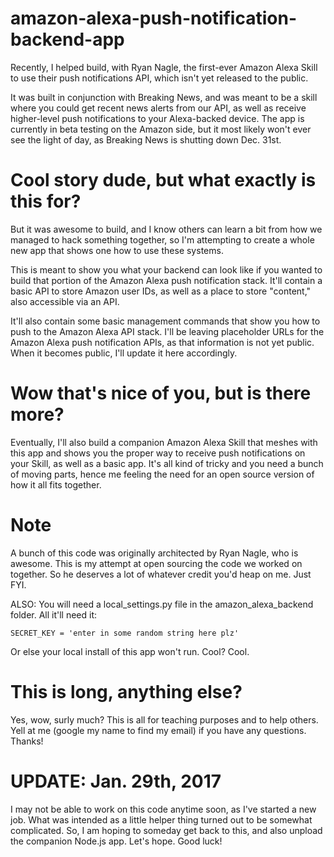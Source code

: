 # amazon-alexa-push-notification-backend-app

Recently, I helped build, with Ryan Nagle, the first-ever Amazon Alexa Skill to use their push notifications API, which isn't yet released to the public. 

It was built in conjunction with Breaking News, and was meant to be a skill where you could get recent news alerts from our API, as well as receive higher-level push notifications to your Alexa-backed device. The app is currently in beta testing on the Amazon side, but it most likely won't ever see the light of day, as Breaking News is shutting down Dec. 31st.

# Cool story dude, but what exactly is this for?

But it was awesome to build, and I know others can learn a bit from how we managed to hack something together, so I'm attempting to create a whole new app that shows one how to use these systems.

This is meant to show you what your backend can look like if you wanted to build that portion of the Amazon Alexa push notification stack. It'll contain a basic API to store Amazon user IDs, as well as a place to store "content," also accessible via an API.

It'll also contain some basic management commands that show you how to push to the Amazon Alexa API stack. I'll be leaving placeholder URLs for the Amazon Alexa push notification APIs, as that information is not yet public. When it becomes public, I'll update it here accordingly.

# Wow that's nice of you, but is there more?

Eventually, I'll also build a companion Amazon Alexa Skill that meshes with this app and shows you the proper way to receive push notifications on your Skill, as well as a basic app. It's all kind of tricky and you need a bunch of moving parts, hence me feeling the need for an open source version of how it all fits together.

# Note

A bunch of this code was originally architected by Ryan Nagle, who is awesome. This is my attempt at open sourcing the code we worked on together. So he deserves a lot of whatever credit you'd heap on me. Just FYI.

ALSO: You will need a local_settings.py file in the amazon_alexa_backend folder. All it'll need it:

`SECRET_KEY = 'enter in some random string here plz'`

Or else your local install of this app won't run. Cool? Cool.

# This is long, anything else?

Yes, wow, surly much? This is all for teaching purposes and to help others. Yell at me (google my name to find my email) if you have any questions. Thanks!

# UPDATE: Jan. 29th, 2017

I may not be able to work on this code anytime soon, as I've started a new job. What was intended as a little helper thing turned out to be somewhat complicated. So, I am hoping to someday get back to this, and also unpload the companion Node.js app. Let's hope. Good luck!
